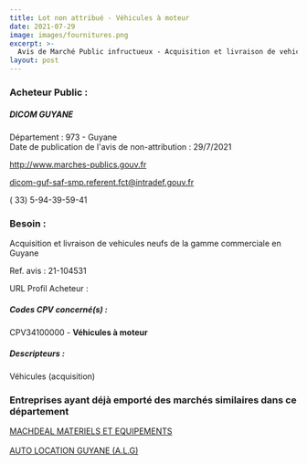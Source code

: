 ```yaml
---
title: Lot non attribué - Véhicules à moteur
date: 2021-07-29
image: images/fournitures.png
excerpt: >-
  Avis de Marché Public infructueux - Acquisition et livraison de vehicules neufs de la gamme commerciale en Guyane
layout: post
---
```


### Acheteur Public :
##### DICOM GUYANE
Département : 973 - Guyane<br/>
Date de publication de l'avis de non-attribution : 29/7/2021


http://www.marches-publics.gouv.fr

dicom-guf-saf-smp.referent.fct@intradef.gouv.fr

( 33) 5-94-39-59-41
### Besoin :

Acquisition et livraison de vehicules neufs de la gamme commerciale en Guyane

Ref. avis : 21-104531

URL Profil Acheteur : 

##### Codes CPV concerné(s) :
CPV34100000 - **Véhicules à moteur** <br/>

##### Descripteurs :
Véhicules (acquisition) <br/>

### Entreprises ayant déjà emporté des marchés similaires dans ce département
<a href="/entreprise-552/siren-384621330">MACHDEAL MATERIELS ET EQUIPEMENTS</a><br/><br/>
<a href="/entreprise-562/siren-448536714">AUTO LOCATION GUYANE (A.L.G)</a><br/><br/>
